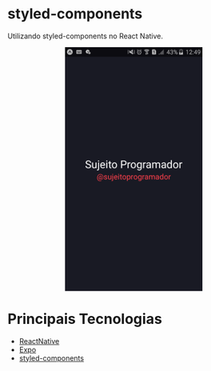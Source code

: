 # styled-components
Utilizando styled-components no React Native.

<p align="center">
  <img align="center" src=".github/Page.png" alt="Page" width="275" border="0">
</p>

# Principais Tecnologias
 - [ReactNative](https://reactnative.dev/)
 - [Expo](https://docs.expo.io/)
 - [styled-components](https://styled-components.com/)
